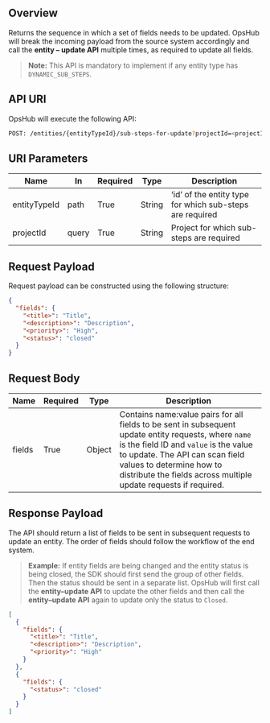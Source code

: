 
## Overview
Returns the sequence in which a set of fields needs to be updated. OpsHub will break the incoming payload from the source system accordingly and call the **entity – update API** multiple times, as required to update all fields.  

> **Note:** This API is mandatory to implement if any entity type has `DYNAMIC_SUB_STEPS`.  

## API URI
OpsHub will execute the following API:

```bash
POST: /entities/{entityTypeId}/sub-steps-for-update?projectId=<projectId>
```

## URI Parameters

| Name | In | Required | Type | Description |
|------|----|---------|------|-------------|
| entityTypeId | path | True | String | ‘id’ of the entity type for which sub-steps are required |
| projectId | query | True | String | Project for which sub-steps are required |

## Request Payload
Request payload can be constructed using the following structure:

```json
{ 
  "fields": { 
    "<title>": "Title", 
    "<description>": "Description", 
    "<priority>": "High", 
    "<status>": "closed" 
  } 
}
```

## Request Body

| Name | Required | Type | Description |
|------|---------|------|-------------|
| fields | True | Object | Contains name:value pairs for all fields to be sent in subsequent update entity requests, where `name` is the field ID and `value` is the value to update. The API can scan field values to determine how to distribute the fields across multiple update requests if required. |

## Response Payload
The API should return a list of fields to be sent in subsequent requests to update an entity. The order of fields should follow the workflow of the end system.  

> **Example:** If entity fields are being changed and the entity status is being closed, the SDK should first send the group of other fields. Then the status should be sent in a separate list. OpsHub will first call the **entity–update API** to update the other fields and then call the **entity–update API** again to update only the status to `Closed`.

```json
[
  { 
    "fields": { 
      "<title>": "Title", 
      "<description>": "Description", 
      "<priority>": "High" 
    } 
  }, 
  { 
    "fields": { 
      "<status>": "closed" 
    } 
  } 
]
```



